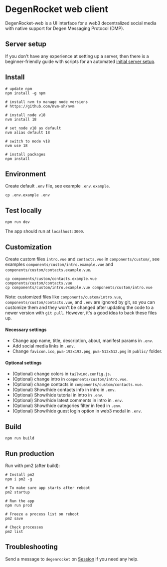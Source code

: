 # DegenRocket web client

DegenRocket-web is a UI interface for a web3 decentralized social media with native support for Degen Messaging Protocol (DMP).

## Server setup

If you don't have any experience at setting up a server, then there is a beginner-friendly guide with scripts for an automated [initial server setup](https://github.com/degenrocket/degenrocket-scripts).

## Install

```
# update npm
npm install -g npm

# install nvm to manage node versions
# https://github.com/nvm-sh/nvm

# install node v18
nvm install 18

# set node v18 as default
nvm alias default 18

# switch to node v18
nvm use 18

# install packages
npm install
```

## Environment

Create default `.env` file, see example `.env.example`.

```
cp .env.example .env
```

## Test locally

```
npm run dev
```

The app should run at `localhost:3000`.

## Customization

Create custom files `intro.vue` and `contacts.vue` in `components/custom/`,
see examples `components/custom/intro.example.vue`
and `components/custom/contacts.example.vue`.

```
cp components/custom/contacts.example.vue components/custom/contacts.vue
cp components/custom/intro.example.vue components/custom/intro.vue
```

Note: customized files like `components/custom/intro.vue`, `components/custom/contacts.vue`, and `.env` are ignored by git, so you can customize them and they won't be changed after updating the code to a newer version with `git pull`. However, it's a good idea to back these files up.

#### Necessary settings

- Change app name, title, description, about, manifest params in `.env`.
- Add social media links in `.env`.
- Change `favicon.ico`, `pwa-192x192.png`, `pwa-512x512.png` in `public/` folder.

#### Optional settings

- (Optional) change colors in `tailwind.config.js`.
- (Optional) change intro in `components/custom/intro.vue`.
- (Optional) change contacts in `components/custom/contacts.vue`.
- (Optional) Show/hide contacts info in intro in `.env`.
- (Optional) Show/hide tutorial in intro in `.env`.
- (Optional) Show/hide latest comments in intro in `.env`.
- (Optional) Show/hide categories filter in feed in `.env`.
- (Optional) Show/hide guest login option in web3 modal in `.env`.

## Build

```
npm run build
```

## Run production

Run with pm2 (after build):

```
# Install pm2
npm i pm2 -g

# To make sure app starts after reboot
pm2 startup

# Run the app
npm run prod

# Freeze a process list on reboot
pm2 save

# Check processes
pm2 list
```

## Troubleshooting

Send a message to `degenrocket` on [Session](https://getsession.org) if you need any help.

